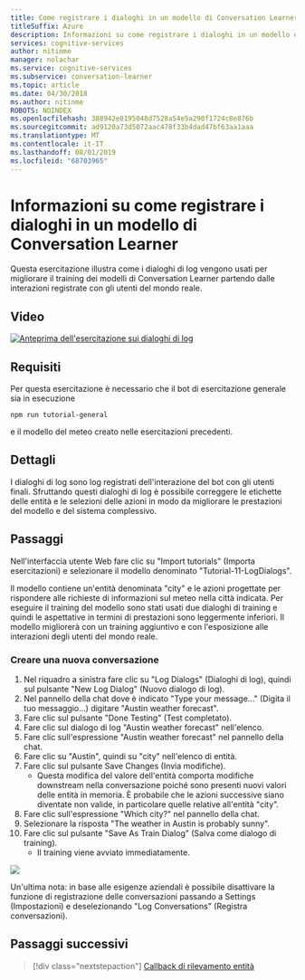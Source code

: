 ```yaml
---
title: Come registrare i dialoghi in un modello di Conversation Learner - Servizi cognitivi Microsoft| Microsoft Docs
titleSuffix: Azure
description: Informazioni su come registrare i dialoghi in un modello di Conversation Learner.
services: cognitive-services
author: nitinme
manager: nolachar
ms.service: cognitive-services
ms.subservice: conversation-learner
ms.topic: article
ms.date: 04/30/2018
ms.author: nitinme
ROBOTS: NOINDEX
ms.openlocfilehash: 388942e8195048d7528a54e5a290f1724c8e876b
ms.sourcegitcommit: ad9120a73d5072aac478f33b4dad47bf63aa1aaa
ms.translationtype: MT
ms.contentlocale: it-IT
ms.lasthandoff: 08/01/2019
ms.locfileid: "68703965"
---
```

# <a name="how-to-log-dialogs-in-a-conversation-learner-model"></a>Informazioni su come registrare i dialoghi in un modello di Conversation Learner

Questa esercitazione illustra come i dialoghi di log vengono usati per migliorare il training dei modelli di Conversation Learner partendo dalle interazioni registrate con gli utenti del mondo reale.

## <a name="video"></a>Video

[![Anteprima dell'esercitazione sui dialoghi di log](https://aka.ms/cl_Tutorial_v3_LogDialogs_Preview)](https://aka.ms/cl_Tutorial_v3_LogDialogs)

## <a name="requirements"></a>Requisiti
Per questa esercitazione è necessario che il bot di esercitazione generale sia in esecuzione

    npm run tutorial-general

e il modello del meteo creato nelle esercitazioni precedenti.

## <a name="details"></a>Dettagli
I dialoghi di log sono log registrati dell'interazione del bot con gli utenti finali. Sfruttando questi dialoghi di log è possibile correggere le etichette delle entità e le selezioni delle azioni in modo da migliorare le prestazioni del modello e del sistema complessivo.

## <a name="steps"></a>Passaggi

Nell'interfaccia utente Web fare clic su "Import tutorials" (Importa esercitazioni) e selezionare il modello denominato "Tutorial-11-LogDialogs".

Il modello contiene un'entità denominata "city" e le azioni progettate per rispondere alle richieste di informazioni sul meteo nella città indicata. Per eseguire il training del modello sono stati usati due dialoghi di training e quindi le aspettative in termini di prestazioni sono leggermente inferiori. Il modello migliorerà con un training aggiuntivo e con l'esposizione alle interazioni degli utenti del mondo reale.

### <a name="create-a-new-conversation"></a>Creare una nuova conversazione

1. Nel riquadro a sinistra fare clic su "Log Dialogs" (Dialoghi di log), quindi sul pulsante "New Log Dialog" (Nuovo dialogo di log).
2. Nel pannello della chat dove è indicato "Type your message..." (Digita il tuo messaggio...) digitare "Austin weather forecast".
3. Fare clic sul pulsante "Done Testing" (Test completato).
4. Fare clic sul dialogo di log "Austin weather forecast" nell'elenco.
5. Fare clic sull'espressione "Austin weather forecast" nel pannello della chat.
6. Fare clic su "Austin", quindi su "city" nell'elenco di entità.
7. Fare clic sul pulsante Save Changes (Invia modifiche).
    - Questa modifica del valore dell'entità comporta modifiche downstream nella conversazione poiché sono presenti nuovi valori delle entità in memoria. È probabile che le azioni successive siano diventate non valide, in particolare quelle relative all'entità "city".
8. Fare clic sull'espressione "Which city?" nel pannello della chat.
9. Selezionare la risposta "The weather in Austin is probably sunny".
10. Fare clic sul pulsante "Save As Train Dialog" (Salva come dialogo di training).
    - Il training viene avviato immediatamente.

![](../media/T11_logdialog.png)

Un'ultima nota: in base alle esigenze aziendali è possibile disattivare la funzione di registrazione delle conversazioni passando a Settings (Impostazioni) e deselezionando "Log Conversations" (Registra conversazioni).

## <a name="next-steps"></a>Passaggi successivi

> [!div class="nextstepaction"]
> [Callback di rilevamento entità](./12-entity-detection-callback.md)
